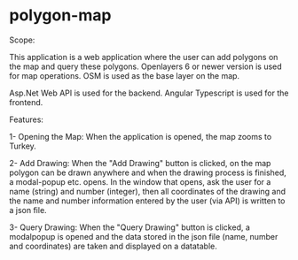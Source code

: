 # polygon-map

Scope:

This application is a web application where the user can add polygons on the map and query these polygons.
Openlayers 6 or newer version is used for map operations. OSM is used as the base layer on the map. 

Asp.Net Web API is used for the backend. Angular Typescript is used for the frontend.

Features:

1- Opening the Map:  When the application is opened, the map zooms to Turkey.

2- Add Drawing: When the "Add Drawing" button is clicked, on the map
polygon can be drawn anywhere and when the drawing process is finished, a modal-popup etc. opens. In the window that opens, ask the user for a name (string) and
number (integer), then all coordinates of the drawing and the name and number information entered by the user (via API) is written to a json file.

3- Query Drawing: When the "Query Drawing" button is clicked, a modalpopup
is opened and the data stored in the json file (name, number and
coordinates) are taken and displayed on a datatable.
